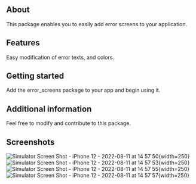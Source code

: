 ## About
This package enables you to easily add error screens to your application.

## Features

Easy modification of error texts, and colors.

## Getting started

Add the error_screens package to your app and begin using it.

## Additional information

Feel free to modify and contribute to this package.


## Screenshots

![Simulator Screen Shot - iPhone 12 - 2022-08-11 at 14 57 50](https://user-images.githubusercontent.com/22264939/184168765-87f23ba1-d8d3-441a-baec-8227a80c615b.png){width=250}
![Simulator Screen Shot - iPhone 12 - 2022-08-11 at 14 57 53](https://user-images.githubusercontent.com/22264939/184168778-bc1d8f53-630b-4f2a-8627-713da80434c6.png){width=250}
![Simulator Screen Shot - iPhone 12 - 2022-08-11 at 14 57 55](https://user-images.githubusercontent.com/22264939/184168786-05ec36bd-1b35-4b25-8264-9cb5ad668e9b.png){width=250}
![Simulator Screen Shot - iPhone 12 - 2022-08-11 at 14 57 57](https://user-images.githubusercontent.com/22264939/184168791-0cc0ba6b-3fdc-4d8f-a7e8-404c8af9a83f.png){width=250}
